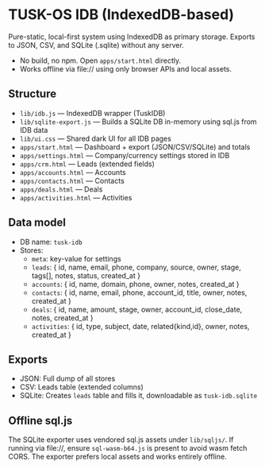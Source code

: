 # TUSK-OS IDB (IndexedDB-based)

Pure-static, local-first system using IndexedDB as primary storage. Exports to JSON, CSV, and SQLite (.sqlite) without any server.

- No build, no npm. Open `apps/start.html` directly.
- Works offline via file:// using only browser APIs and local assets.

## Structure
- `lib/idb.js` — IndexedDB wrapper (TuskIDB)
- `lib/sqlite-export.js` — Builds a SQLite DB in-memory using sql.js from IDB data
- `lib/ui.css` — Shared dark UI for all IDB pages
- `apps/start.html` — Dashboard + export (JSON/CSV/SQLite) and totals
- `apps/settings.html` — Company/currency settings stored in IDB
- `apps/crm.html` — Leads (extended fields)
- `apps/accounts.html` — Accounts
- `apps/contacts.html` — Contacts
- `apps/deals.html` — Deals
- `apps/activities.html` — Activities

## Data model
- DB name: `tusk-idb`
- Stores:
  - `meta`: key-value for settings
  - `leads`: { id, name, email, phone, company, source, owner, stage, tags[], notes, status, created_at }
  - `accounts`: { id, name, domain, phone, owner, notes, created_at }
  - `contacts`: { id, name, email, phone, account_id, title, owner, notes, created_at }
  - `deals`: { id, name, amount, stage, owner, account_id, close_date, notes, created_at }
  - `activities`: { id, type, subject, date, related{kind,id}, owner, notes, created_at }

## Exports
- JSON: Full dump of all stores
- CSV: Leads table (extended columns)
- SQLite: Creates `leads` table and fills it, downloadable as `tusk-idb.sqlite`

## Offline sql.js
The SQLite exporter uses vendored sql.js assets under `lib/sqljs/`. If running via file://, ensure `sql-wasm-b64.js` is present to avoid wasm fetch CORS. The exporter prefers local assets and works entirely offline.

